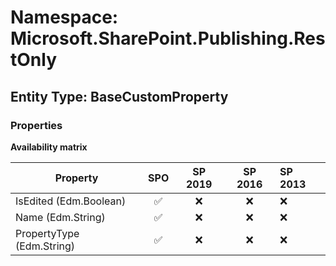 # Namespace: Microsoft.SharePoint.Publishing.RestOnly

## Entity Type: BaseCustomProperty

### Properties

**Availability matrix**

Property | SPO | SP 2019 | SP 2016 | SP 2013
----------|:---:|:-------:|:-------:|:-------
IsEdited (Edm.Boolean) | ✅ | ❌ | ❌ | ❌
Name (Edm.String) | ✅ | ❌ | ❌ | ❌
PropertyType (Edm.String) | ✅ | ❌ | ❌ | ❌

